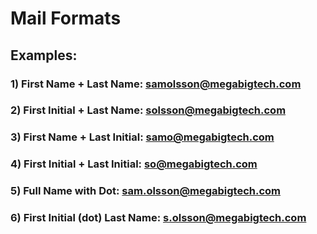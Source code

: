 # Mail Formats 

## Examples:

### 1) First Name + Last Name: samolsson@megabigtech.com

### 2) First Initial + Last Name: solsson@megabigtech.com

### 3) First Name + Last Initial: samo@megabigtech.com

### 4) First Initial + Last Initial: so@megabigtech.com

### 5) Full Name with Dot: sam.olsson@megabigtech.com

### 6) First Initial (dot) Last Name: s.olsson@megabigtech.com
